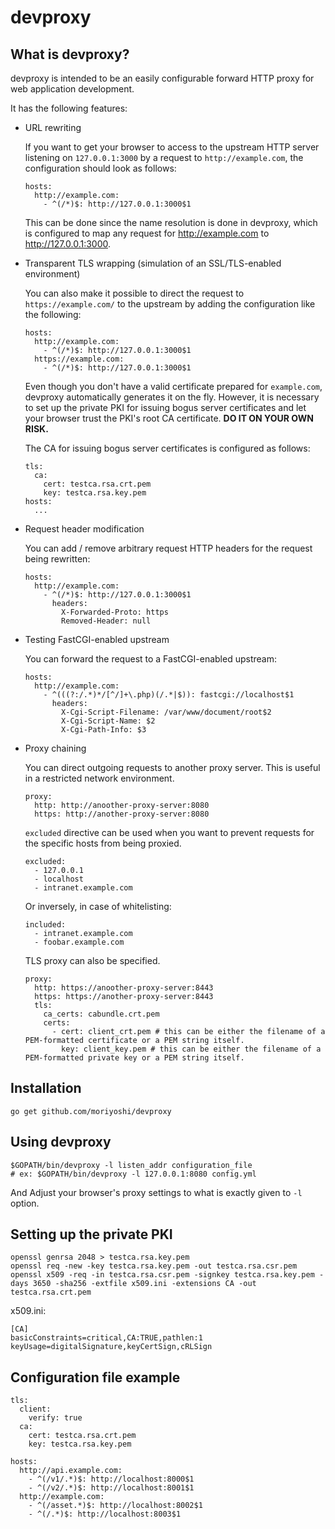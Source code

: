 # devproxy

## What is devproxy?

devproxy is intended to be an easily configurable forward HTTP proxy for web application development.

It has the following features:

* URL rewriting

  If you want to get your browser to access to the upstream HTTP server listening on `127.0.0.1:3000` by a request to `http://example.com`, the configuration should look as follows:

  ```
  hosts:
    http://example.com:
      - ^(/*)$: http://127.0.0.1:3000$1
  ```

  This can be done since the name resolution is done in devproxy, which is configured to map any request for http://example.com to http://127.0.0.1:3000.

* Transparent TLS wrapping (simulation of an SSL/TLS-enabled environment)

  You can also make it possible to direct the request to `https://example.com/` to the upstream by adding the configuration like the following:

  ```
  hosts:
    http://example.com:
      - ^(/*)$: http://127.0.0.1:3000$1
    https://example.com:
      - ^(/*)$: http://127.0.0.1:3000$1
  ```

  Even though you don't have a valid certificate prepared for `example.com`, devproxy automatically generates it on the fly.  However, it is necessary to set up the private PKI for issuing bogus server certificates and let your browser trust the PKI's root CA certificate.  **DO IT ON YOUR OWN RISK.**
  
  The CA for issuing bogus server certificates is configured as follows:
  
  ```
  tls:
    ca:
      cert: testca.rsa.crt.pem
      key: testca.rsa.key.pem
  hosts:
    ...
  ```
  
* Request header modification

  You can add / remove arbitrary request HTTP headers for the request being rewritten:

  ```
  hosts:
    http://example.com:
      - ^(/*)$: http://127.0.0.1:3000$1
        headers:
          X-Forwarded-Proto: https
          Removed-Header: null
  ```

* Testing FastCGI-enabled upstream
  
  You can forward the request to a FastCGI-enabled upstream:

  ```
  hosts:
    http://example.com:
      - ^(((?:/.*)*/[^/]+\.php)(/.*|$)): fastcgi://localhost$1
        headers:
          X-Cgi-Script-Filename: /var/www/document/root$2
          X-Cgi-Script-Name: $2
          X-Cgi-Path-Info: $3
  ```

* Proxy chaining

  You can direct outgoing requests to another proxy server.  This is useful in a restricted network environment.

  ```
  proxy:
    http: http://anoother-proxy-server:8080
    https: http://another-proxy-server:8080
  ```

  `excluded` directive can be used when you want to prevent requests for the specific hosts from being proxied.
   
  ```
  excluded: 
    - 127.0.0.1
    - localhost
    - intranet.example.com
  ```
  
  Or inversely, in case of whitelisting:

  ```
  included:
    - intranet.example.com
    - foobar.example.com
  ```
  
  TLS proxy can also be specified.
  
  ```
  proxy:
    http: https://anoother-proxy-server:8443
    https: https://another-proxy-server:8443
    tls:
      ca_certs: cabundle.crt.pem
      certs:
        - cert: client_crt.pem # this can be either the filename of a PEM-formatted certificate or a PEM string itself.
          key: client_key.pem # this can be either the filename of a PEM-formatted private key or a PEM string itself.
  ```

## Installation

```
go get github.com/moriyoshi/devproxy
```

## Using devproxy

```
$GOPATH/bin/devproxy -l listen_addr configuration_file
# ex: $GOPATH/bin/devproxy -l 127.0.0.1:8080 config.yml
```

And Adjust your browser's proxy settings to what is exactly given to `-l` option.

## Setting up the private PKI

```
openssl genrsa 2048 > testca.rsa.key.pem
openssl req -new -key testca.rsa.key.pem -out testca.rsa.csr.pem
openssl x509 -req -in testca.rsa.csr.pem -signkey testca.rsa.key.pem -days 3650 -sha256 -extfile x509.ini -extensions CA -out testca.rsa.crt.pem
```

x509.ini:
```
[CA]
basicConstraints=critical,CA:TRUE,pathlen:1
keyUsage=digitalSignature,keyCertSign,cRLSign
```

## Configuration file example

```
tls:
  client:
    verify: true
  ca:
    cert: testca.rsa.crt.pem
    key: testca.rsa.key.pem

hosts:
  http://api.example.com:
    - ^(/v1/.*)$: http://localhost:8000$1
    - ^(/v2/.*)$: http://localhost:8001$1
  http://example.com:
    - ^(/asset.*)$: http://localhost:8002$1
    - ^(/.*)$: http://localhost:8003$1
```
